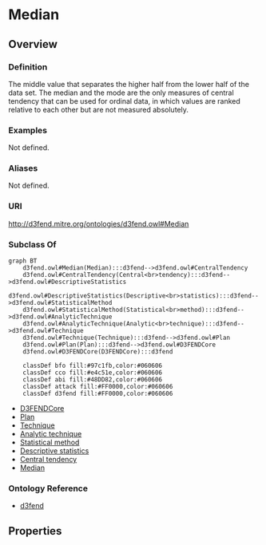 # Median

## Overview

### Definition
The middle value that separates the higher half from the lower half of the data set. The median and the mode are the only measures of central tendency that can be used for ordinal data, in which values are ranked relative to each other but are not measured absolutely.

### Examples
Not defined.

### Aliases
Not defined.

### URI
http://d3fend.mitre.org/ontologies/d3fend.owl#Median

### Subclass Of
```mermaid
graph BT
    d3fend.owl#Median(Median):::d3fend-->d3fend.owl#CentralTendency
    d3fend.owl#CentralTendency(Central<br>tendency):::d3fend-->d3fend.owl#DescriptiveStatistics
    d3fend.owl#DescriptiveStatistics(Descriptive<br>statistics):::d3fend-->d3fend.owl#StatisticalMethod
    d3fend.owl#StatisticalMethod(Statistical<br>method):::d3fend-->d3fend.owl#AnalyticTechnique
    d3fend.owl#AnalyticTechnique(Analytic<br>technique):::d3fend-->d3fend.owl#Technique
    d3fend.owl#Technique(Technique):::d3fend-->d3fend.owl#Plan
    d3fend.owl#Plan(Plan):::d3fend-->d3fend.owl#D3FENDCore
    d3fend.owl#D3FENDCore(D3FENDCore):::d3fend
    
    classDef bfo fill:#97c1fb,color:#060606
    classDef cco fill:#e4c51e,color:#060606
    classDef abi fill:#48DD82,color:#060606
    classDef attack fill:#FF0000,color:#060606
    classDef d3fend fill:#FF0000,color:#060606
```

- [D3FENDCore](/docs/ontology/reference/model/D3FENDCore/D3FENDCore.md)
- [Plan](/docs/ontology/reference/model/D3FENDCore/Plan/Plan.md)
- [Technique](/docs/ontology/reference/model/D3FENDCore/Plan/Technique/Technique.md)
- [Analytic technique](/docs/ontology/reference/model/D3FENDCore/Plan/Technique/Analytic%20technique/Analytic%20technique.md)
- [Statistical method](/docs/ontology/reference/model/D3FENDCore/Plan/Technique/Analytic%20technique/Statistical%20method/Statistical%20method.md)
- [Descriptive statistics](/docs/ontology/reference/model/D3FENDCore/Plan/Technique/Analytic%20technique/Statistical%20method/Descriptive%20statistics/Descriptive%20statistics.md)
- [Central tendency](/docs/ontology/reference/model/D3FENDCore/Plan/Technique/Analytic%20technique/Statistical%20method/Descriptive%20statistics/Central%20tendency/Central%20tendency.md)
- [Median](/docs/ontology/reference/model/D3FENDCore/Plan/Technique/Analytic%20technique/Statistical%20method/Descriptive%20statistics/Central%20tendency/Median/Median.md)


### Ontology Reference
- [d3fend](http://d3fend.mitre.org/ontologies/d3fend.owl#)

## Properties
